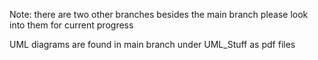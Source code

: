Note: there are two other branches besides the main branch please look into them for current progress

UML diagrams are found in main branch under UML_Stuff as pdf files

